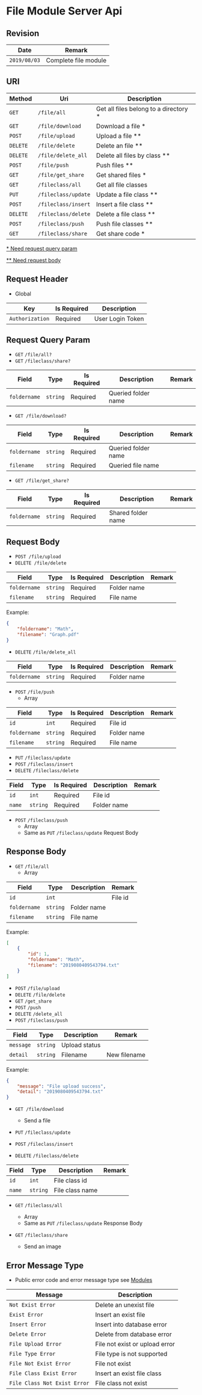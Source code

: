 # File Module Server Api

## Revision

|Date|Remark|
|--|--|
|`2019/08/03`|Complete file module|

## URI

|Method|Uri|Description|
|--|--|--|
|`GET`|`/file/all`|Get all files belong to a directory \*|
|`GET`|`/file/download`|Download a file \*|
|`POST`|`/file/upload`|Upload a file \*\*|
|`DELETE`|`/file/delete`|Delete an file \*\*|
|`DELETE`|`/file/delete_all`|Delete all files by class \*\*|
|`POST`|`/file/push`|Push files \*\*|
|`GET`|`/file/get_share`|Get shared files \*|
|`GET`|`/fileclass/all`|Get all file classes|
|`PUT`|`/fileclass/update`|Update a file class \*\*|
|`POST`|`/fileclass/insert`|Insert a file class \*\*|
|`DELETE`|`/fileclass/delete`|Delete a file class \*\*|
|`POST`|`/fileclass/push`|Push file classes \*\*|
|`GET`|`/fileclass/share`|Get share code \*|

[\* Need request query param](https://github.com/Aoi-hosizora/Biji_BackEnd/blob/master/app/Modules/File/readme.md#request-query-param)

[\*\* Need request body](https://github.com/Aoi-hosizora/Biji_BackEnd/blob/master/app/Modules/File/readme.md#request-body)

## Request Header

+ Global

|Key|Is Required|Description|
|--|--|--|
|`Authorization`|Required|User Login Token|

## Request Query Param

+ `GET` `/file/all?`
+ `GET` `/fileclass/share?`

|Field|Type|Is Required|Description|Remark|
|--|--|--|--|--|
|`foldername`|`string`|Required|Queried folder name||

+ `GET /file/download?`

|Field|Type|Is Required|Description|Remark|
|--|--|--|--|--|
|`foldername`|`string`|Required|Queried folder name||
|`filename`|`string`|Required|Queried file name||

+ `GET /file/get_share?`

|Field|Type|Is Required|Description|Remark|
|--|--|--|--|--|
|`foldername`|`string`|Required|Shared folder name||

## Request Body

+ `POST /file/upload`
+ `DELETE /file/delete`

|Field|Type|Is Required|Description|Remark|
|--|--|--|--|--|
|`foldername`|`string`|Required|Folder name||
|`filename`|`string`|Required|File name||

Example:

```json
{
    "foldername": "Math",
    "filename": "Graph.pdf"
}
```

+ `DELETE` `/file/delete_all`

|Field|Type|Is Required|Description|Remark|
|--|--|--|--|--|
|`foldername`|`string`|Required|Folder name||

+ `POST` `/file/push`
    + Array
    
|Field|Type|Is Required|Description|Remark|
|--|--|--|--|--|
|`id`|`int`|Required|File id||
|`foldername`|`string`|Required|Folder name||
|`filename`|`string`|Required|File name||

+ `PUT` `/fileclass/update`
+ `POST` `/fileclass/insert`
+ `DELETE` `/fileclass/delete`

|Field|Type|Is Required|Description|Remark|
|--|--|--|--|--|
|`id`|`int`|Required|File id||
|`name`|`string`|Required|Folder name||

+ `POST` `/fileclass/push`
    + Array
    + Same as `PUT` `/fileclass/update` Request Body


## Response Body

+ `GET` `/file/all`
    + Array

|Field|Type|Description|Remark|
|--|--|--|--|
|`id`|`int`||File id|
|`foldername`|`string`|Folder name||
|`filename`|`string`|File name||

Example:

```json
[
    {
        "id": 1,
        "foldername": "Math",
        "filename": "2019080409543794.txt"
    }
]
```
+ `POST` `/file/upload`
+ `DELETE` `/file/delete`
+ `GET` `/get_share`
+ `POST` `/push`
+ `DELETE` `/delete_all`
+ `POST` `/fileclass/push`

|Field|Type|Description|Remark|
|--|--|--|--|
|`message`|`string`|Upload status||
|`detail`|`string`|Filename|New filename|

Example:

```json
{
    "message": "File upload success",
    "detail": "2019080409543794.txt"
}
```

+ `GET /file/download`
    + Send a file
    
+ `PUT` `/fileclass/update`
+ `POST` `/fileclass/insert`
+ `DELETE` `/fileclass/delete`

|Field|Type|Description|Remark|
|--|--|--|--|
|`id`|`int`|File class id||
|`name`|`string`|File class name||

+ `GET` `/fileclass/all`
    + Array
    + Same as `PUT` `/fileclass/update` Response Body
    
+ `GET` `/fileclass/share`
    + Send an image

## Error Message Type

+ Public error code and error message type see [Modules](https://github.com/Aoi-hosizora/Biji_BackEnd/blob/master/app/Modules/readme.md)

|Message|Description|
|--|--|
|`Not Exist Error`|Delete an unexist file|
|`Exist Error`|Insert an exist file|
|`Insert Error`|Insert into database error|
|`Delete Error`|Delete from database error|
|`File Upload Error`|File not exist or upload error|
|`File Type Error`|File type is not supported|
|`File Not Exist Error`|File not exist|
|`File Class Exist Error`|Insert an exist file class|
|`File Class Not Exist Error`|File class not exist|
